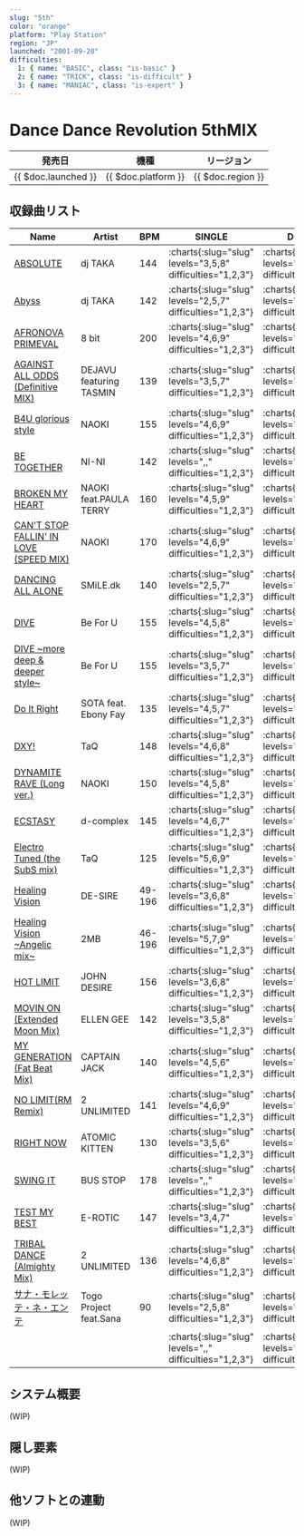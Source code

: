 ```yaml
---
slug: "5th"
color: "orange"
platform: "Play Station"
region: "JP"
launched: "2001-09-20"
difficulties:
  1: { name: "BASIC", class: "is-basic" }
  2: { name: "TRICK", class: "is-difficult" }
  3: { name: "MANIAC", class: "is-expert" }
---
```


# Dance Dance Revolution 5thMIX

|発売日|機種|リージョン|
|------|----|---------|
|{{ $doc.launched }}|{{ $doc.platform }}|{{ $doc.region }}|

## 収録曲リスト

|Name|Artist|BPM|SINGLE|DOUBLE|
|----|------|---|------|------|
|[ABSOLUTE](/songs/absolute)|dj TAKA|144|:charts{:slug="slug" levels="3,5,8" difficulties="1,2,3"}|:charts{:slug="slug" levels="3,5,8" difficulties="1,2,3"}|
|[Abyss](/songs/abyss)|dj TAKA|142|:charts{:slug="slug" levels="2,5,7" difficulties="1,2,3"}|:charts{:slug="slug" levels="3,5,7" difficulties="1,2,3"}|
|[AFRONOVA PRIMEVAL](/songs/afronova-primeval)|8 bit|200|:charts{:slug="slug" levels="4,6,9" difficulties="1,2,3"}|:charts{:slug="slug" levels="4,6,9" difficulties="1,2,3"}|
|[AGAINST ALL ODDS (Definitive MIX)](/songs/against-all-odds)|DEJAVU featuring TASMIN|139|:charts{:slug="slug" levels="3,5,7" difficulties="1,2,3"}|:charts{:slug="slug" levels="3,5,7" difficulties="1,2,3"}|
|[B4U glorious style](/songs/b4u-glorious)|NAOKI|155|:charts{:slug="slug" levels="4,6,9" difficulties="1,2,3"}|:charts{:slug="slug" levels="5,6,9" difficulties="1,2,3"}|
|[BE TOGETHER](/songs/be-together)|NI-NI|142|:charts{:slug="slug" levels=",," difficulties="1,2,3"}|:charts{:slug="slug" levels=",," difficulties="1,2,3"}|
|[BROKEN MY HEART](/songs/broken-my-heart)|NAOKI feat.PAULA TERRY|160|:charts{:slug="slug" levels="4,5,9" difficulties="1,2,3"}|:charts{:slug="slug" levels="4,6,9" difficulties="1,2,3"}|
|[CAN'T STOP FALLIN' IN LOVE (SPEED MIX)](/songs/cant-stop-fallin-in-love-speed)|NAOKI|170|:charts{:slug="slug" levels="4,6,9" difficulties="1,2,3"}|:charts{:slug="slug" levels="4,6,9" difficulties="1,2,3"}|
|[DANCING ALL ALONE](/songs/dancing-all-alone)|SMiLE.dk|140|:charts{:slug="slug" levels="2,5,7" difficulties="1,2,3"}|:charts{:slug="slug" levels="2,5,7" difficulties="1,2,3"}|
|[DIVE](/songs/dive)|Be For U|155|:charts{:slug="slug" levels="4,5,8" difficulties="1,2,3"}|:charts{:slug="slug" levels="4,6,7" difficulties="1,2,3"}|
|[DIVE \~more deep & deeper style\~](/songs/dive-more-deep)|Be For U|155|:charts{:slug="slug" levels="3,5,7" difficulties="1,2,3"}|:charts{:slug="slug" levels="2,5,6" difficulties="1,2,3"}|
|[Do It Right](/songs/do-it-right)|SOTA feat. Ebony Fay|135|:charts{:slug="slug" levels="4,5,7" difficulties="1,2,3"}|:charts{:slug="slug" levels="4,5,8" difficulties="1,2,3"}|
|[DXY!](/songs/dxy)|TaQ|148|:charts{:slug="slug" levels="4,6,8" difficulties="1,2,3"}|:charts{:slug="slug" levels="4,6,8" difficulties="1,2,3"}|
|[DYNAMITE RAVE (Long ver.)](/songs/dynamite-rave-long)|NAOKI|150|:charts{:slug="slug" levels="4,5,8" difficulties="1,2,3"}|:charts{:slug="slug" levels="4,6,9" difficulties="1,2,3"}|
|[ECSTASY](/songs/ecstasy)|d-complex|145|:charts{:slug="slug" levels="4,6,7" difficulties="1,2,3"}|:charts{:slug="slug" levels="4,6,7" difficulties="1,2,3"}|
|[Electro Tuned (the SubS mix)](/songs/electro-tuned)|TaQ|125|:charts{:slug="slug" levels="5,6,9" difficulties="1,2,3"}|:charts{:slug="slug" levels="4,6,8" difficulties="1,2,3"}|
|[Healing Vision](/songs/healing-vision)|DE-SIRE|49-196|:charts{:slug="slug" levels="3,6,8" difficulties="1,2,3"}|:charts{:slug="slug" levels="3,6,9" difficulties="1,2,3"}|
|[Healing Vision \~Angelic mix\~](/songs/healing-vision-angelic)|2MB|46-196|:charts{:slug="slug" levels="5,7,9" difficulties="1,2,3"}|:charts{:slug="slug" levels="5,7,9" difficulties="1,2,3"}|
|[HOT LIMIT](/songs/hot-limit-long)|JOHN DESIRE|156|:charts{:slug="slug" levels="3,6,8" difficulties="1,2,3"}|:charts{:slug="slug" levels="3,6,8" difficulties="1,2,3"}|
|[MOVIN ON (Extended Moon Mix)](/songs/movin-on)|ELLEN GEE|142|:charts{:slug="slug" levels="3,5,8" difficulties="1,2,3"}|:charts{:slug="slug" levels="3,5,7" difficulties="1,2,3"}|
|[MY GENERATION (Fat Beat Mix)](/songs/my-generation)|CAPTAIN JACK|140|:charts{:slug="slug" levels="4,5,6" difficulties="1,2,3"}|:charts{:slug="slug" levels="3,5,6" difficulties="1,2,3"}|
|[NO LIMIT(RM Remix)](/songs/no-limit)|2 UNLIMITED|141|:charts{:slug="slug" levels="4,6,9" difficulties="1,2,3"}|:charts{:slug="slug" levels="4,6,8" difficulties="1,2,3"}|
|[RIGHT NOW](/songs/right-now)|ATOMIC KITTEN|130|:charts{:slug="slug" levels="3,5,6" difficulties="1,2,3"}|:charts{:slug="slug" levels="4,5,7" difficulties="1,2,3"}|
|[SWING IT](/songs/swing-it)|BUS STOP|178|:charts{:slug="slug" levels=",," difficulties="1,2,3"}|:charts{:slug="slug" levels=",," difficulties="1,2,3"}|
|[TEST MY BEST](/songs/test-my-best)|E-ROTIC|147|:charts{:slug="slug" levels="3,4,7" difficulties="1,2,3"}|:charts{:slug="slug" levels="3,5,7" difficulties="1,2,3"}|
|[TRIBAL DANCE (Almighty Mix)](/songs/tribal-dance)|2 UNLIMITED|136|:charts{:slug="slug" levels="4,6,8" difficulties="1,2,3"}|:charts{:slug="slug" levels="4,5,7" difficulties="1,2,3"}|
|[サナ・モレッテ・ネ・エンテ](/songs/sana-mollete-ne-ente)|Togo Project feat.Sana|90|:charts{:slug="slug" levels="2,5,8" difficulties="1,2,3"}|:charts{:slug="slug" levels="2,5,8" difficulties="1,2,3"}|
|[](/songs/)|||:charts{:slug="slug" levels=",," difficulties="1,2,3"}|:charts{:slug="slug" levels=",," difficulties="1,2,3"}|

## システム概要

(WIP)

## 隠し要素

(WIP)

## 他ソフトとの連動

(WIP)
